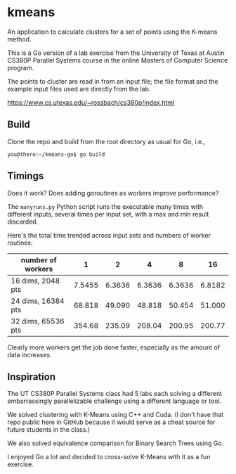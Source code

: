 # kmeans

An application to calculate clusters for a set of points using the K-means method.

This is a Go version of a lab exercise from the University of Texas at Austin CS380P Parallel Systems course in the online Masters of Computer Science program.

The points to cluster are read in from an input file; the file format and the example input files used are directly from the lab.

https://www.cs.utexas.edu/~rossbach/cs380p/index.html

## Build

Clone the repo and build from the root directory as usual for Go, i.e., 

```console
you@there:~/kmeans-go$ go build
```

## Timings

Does it work? Does adding goroutines as workers improve performance?

The `manyruns.py` Python script runs the executable many times with different inputs, several times per input set, with a max and min result discarded.

Here's the total time trended across input sets and numbers of worker routines:

| number of workers  |  1     |  2     |  4     |  8     |  16    |
|--------------------|--------|--------|--------|--------|--------|
| 16 dims, 2048 pts  | 7.5455 | 6.3636 | 6.3636 | 6.3636 | 6.8182 |
| 24 dims, 16384 pts | 68.818 | 49.090 | 48.818 | 50.454 | 51.000 |
| 32 dims, 65536 pts | 354.68 | 235.09 | 208.04 | 200.95 | 200.77 |

Clearly more workers get the job done faster, especially as the amount of data increases.

## Inspiration

The UT CS380P Parallel Systems class had 5 labs each solving a different embarrassingly parallelizable challenge using a different language or tool.

We solved clustering with K-Means using C++ and Cuda. (I don't have that repo public here in GitHub because it would serve as a cheat source for future students in the class.)

We also solved equivalence comparison for Binary Search Trees using Go.

I enjoyed Go a lot and decided to cross-solve K-Means with it as a fun exercise.
